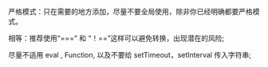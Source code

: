 严格模式：只在需要的地方添加，尽量不要全局使用，除非你已经明确都要严格模式。

相等：推荐使用“===” 和 “！==”这样可以避免转换，出现潜在的风险;

尽量不适用 eval , Function, 以及不要给 setTimeout，setInterval 传入字符串;